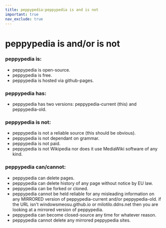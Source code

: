 ```yaml
---
title: peppypedia:peppypedia is and is not
important: true
nav_exclude: true
---
```

# peppypedia is and/or is not
### peppypedia is:
* peppypedia is open-source.
* peppypedia is free.
* peppypedia is hosted via github-pages.
### peppypedia has:
* peppypedia has two versions: peppypedia-current (this) and peppypedia-old.
### peppypedia is not:
* peppypedia is not a reliable source (this should be obvious).
* peppypedia is not dependant on grammar.
* peppypedia is not paid.
* peppypedia is not Wikipedia nor does it use MediaWiki software of any kind.
### peppypedia can/cannot:
* peppypedia can delete pages.
* peppypedia can delete history of any page without notice by EU law.
* peppypedia can be forked or cloned.
* peppypedia cannot be held reliable for any misleading information on any MIRRORED version of peppypedia-current and/or peppypedia-old. if the URL isn't windowsmeosu.github.io or milotilo.ddns.net then you are looking at a mirrored version of peppypedia.
* peppypedia can become closed-source any time for whatever reason.
* peppypedia cannot delete any mirrored peppypedia sites.